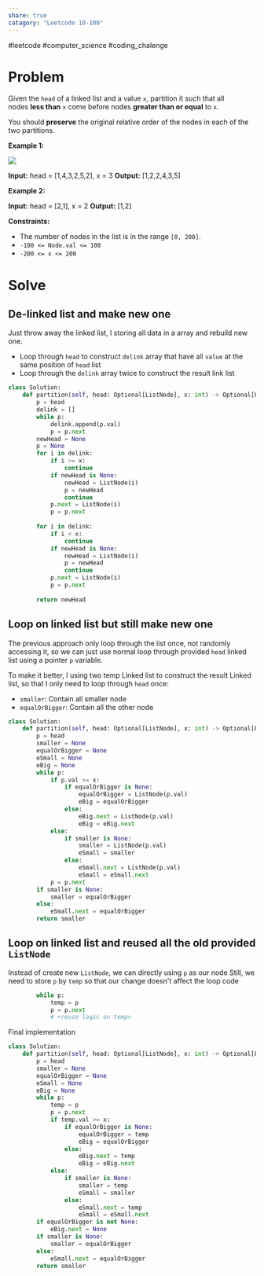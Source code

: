 ```yaml
---
share: true
catagory: "Leetcode 10-100"
---
```


#leetcode #computer_science #coding_chalenge

# Problem

Given the `head` of a linked list and a value `x`, partition it such that all nodes **less than** `x` come before nodes **greater than or equal** to `x`.

You should **preserve** the original relative order of the nodes in each of the two partitions.

**Example 1:**

![](https://assets.leetcode.com/uploads/2021/01/04/partition.jpg)

**Input:** head = [1,4,3,2,5,2], x = 3
**Output:** [1,2,2,4,3,5]

**Example 2:**

**Input:** head = [2,1], x = 2
**Output:** [1,2]

**Constraints:**

- The number of nodes in the list is in the range `[0, 200]`.
- `-100 <= Node.val <= 100`
- `-200 <= x <= 200`

# Solve
## De-linked list and make new one
Just throw away the linked list, I storing all data in a array and rebuild new one.
- Loop through `head` to construct `delink` array that have all `value` at the same position of `head` list
- Loop through the `delink` array twice to construct the result link list 

```python
class Solution:
    def partition(self, head: Optional[ListNode], x: int) -> Optional[ListNode]:
        p = head
        delink = []
        while p:
            delink.append(p.val) 
            p = p.next
        newHead = None
        p = None
        for i in delink:
            if i >= x:
                continue
            if newHead is None:
                newHead = ListNode(i)
                p = newHead
                continue
            p.next = ListNode(i)
            p = p.next
        
        for i in delink:
            if i < x:
                continue
            if newHead is None:
                newHead = ListNode(i)
                p = newHead
                continue
            p.next = ListNode(i)
            p = p.next
            
        return newHead
```

## Loop on linked list but still make new one
The previous approach only loop through the list once, not randomly accessing it, so we can just use normal loop through provided `head` linked list using a pointer `p` variable.

To make it better, I using two temp Linked list to construct the result Linked list, so that I only need to loop through `head` once:
- `smaller`: Contain all smaller node
- `equalOrBigger`: Contain all the other node


```python
class Solution:
    def partition(self, head: Optional[ListNode], x: int) -> Optional[ListNode]:
        p = head
        smaller = None
        equalOrBigger = None
        eSmall = None
        eBig = None
        while p:
            if p.val >= x:
                if equalOrBigger is None:
                    equalOrBigger = ListNode(p.val)
                    eBig = equalOrBigger
                else:
                    eBig.next = ListNode(p.val)
                    eBig = eBig.next
            else:
                if smaller is None:
                    smaller = ListNode(p.val)
                    eSmall = smaller
                else:
                    eSmall.next = ListNode(p.val)
                    eSmall = eSmall.next
            p = p.next
        if smaller is None:
            smaller = equalOrBigger
        else:
            eSmall.next = equalOrBigger
        return smaller
```

## Loop on linked list and reused all the old provided `ListNode`

Instead of create new `ListNode`, we can directly using `p` as our node
Still, we need to store `p` by `temp` so that our change doesn't affect the loop code
```python
        while p:
            temp = p
            p = p.next
            # <reuse logic on temp>
```

Final implementation
```python
class Solution:
    def partition(self, head: Optional[ListNode], x: int) -> Optional[ListNode]:
        p = head
        smaller = None
        equalOrBigger = None
        eSmall = None
        eBig = None
        while p:
            temp = p
            p = p.next
            if temp.val >= x:
                if equalOrBigger is None:
                    equalOrBigger = temp
                    eBig = equalOrBigger
                else:
                    eBig.next = temp
                    eBig = eBig.next
            else:
                if smaller is None:
                    smaller = temp
                    eSmall = smaller
                else:
                    eSmall.next = temp
                    eSmall = eSmall.next
        if equalOrBigger is not None:
            eBig.next = None
        if smaller is None:
            smaller = equalOrBigger
        else:
            eSmall.next = equalOrBigger
        return smaller
```